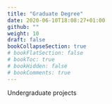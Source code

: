 ```yaml
---
title: "Graduate Degree"
date: 2020-06-10T18:08:27+01:00
github: ""
weight: 10
draft: false
bookCollapseSection: true
# bookFlatSection: false
# bookToc: true
# bookHidden: false
# bookComments: true
---
```


Undergraduate projects